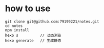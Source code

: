 # how to use

```
git clone git@github.com:79199221/notes.git
cd notes
npm install
hexo s			// 动态浏览
hexo generate	// 生成静态
```